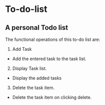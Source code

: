 # To-do-list
## A personal Todo list

The functional operations of this to-do list are:
1. Add Task
  - Add the entered task to the task list.
2. Display Task list.
  - Display the added tasks
3. Delete the task item.
  - Delete the task item on clicking delete.
